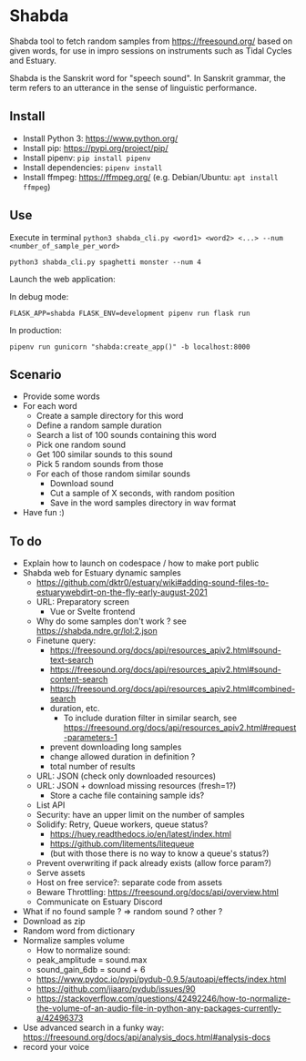 Shabda
======

Shabda tool to fetch random samples from https://freesound.org/ based on given words, for use in impro sessions on instruments such as Tidal Cycles and Estuary.

Shabda is the Sanskrit word for "speech sound". In Sanskrit grammar, the term refers to an utterance in the sense of linguistic performance. 

Install
-------

- Install Python 3: https://www.python.org/
- Install pip: https://pypi.org/project/pip/
- Install pipenv: `pip install pipenv`
- Install dependencies: `pipenv install`
- Install ffmpeg: https://ffmpeg.org/ (e.g. Debian/Ubuntu: `apt install ffmpeg`)

Use
---

Execute in terminal `python3 shabda_cli.py <word1> <word2> <...> --num <number_of_sample_per_word>`

```
python3 shabda_cli.py spaghetti monster --num 4
```

Launch the web application:

In debug mode:
```
FLASK_APP=shabda FLASK_ENV=development pipenv run flask run
```
In production:
```
pipenv run gunicorn "shabda:create_app()" -b localhost:8000
```

Scenario
--------

- Provide some words
- For each word
    - Create a sample directory for this word
    - Define a random sample duration
    - Search a list of 100 sounds containing this word
    - Pick one random sound
    - Get 100 similar sounds to this sound
    - Pick 5 random sounds from those
    - For each of those random similar sounds
        - Download sound
        - Cut a sample of X seconds, with random position
        - Save in the word samples directory in wav format
- Have fun :)

To do
-----

- Explain how to launch on codespace / how to make port public
- Shabda web for Estuary dynamic samples
  - https://github.com/dktr0/estuary/wiki#adding-sound-files-to-estuarywebdirt-on-the-fly-early-august-2021
  - URL: Preparatory screen
    - Vue or Svelte frontend
  - Why do some samples don't work ? see https://shabda.ndre.gr/lol:2.json
  - Finetune query:
    - https://freesound.org/docs/api/resources_apiv2.html#sound-text-search
    - https://freesound.org/docs/api/resources_apiv2.html#sound-content-search
    - https://freesound.org/docs/api/resources_apiv2.html#combined-search
    - duration, etc.
      - To include duration filter in similar search, see https://freesound.org/docs/api/resources_apiv2.html#request-parameters-1
    - prevent downloading long samples
    - change allowed duration in definition ?    
    - total number of results
  - URL: JSON (check only downloaded resources)
  - URL: JSON + download missing resources (fresh=1?)
    - Store a cache file containing sample ids?
  - List API
  - Security: have an upper limit on the number of samples
  - Solidify: Retry, Queue workers, queue status?
    - https://huey.readthedocs.io/en/latest/index.html
    - https://github.com/litements/litequeue
    - (but with those there is no way to know a queue's status?)
  - Prevent overwriting if pack already exists (allow force param?)
  - Serve assets
  - Host on free service?: separate code from assets
  - Beware Throttling: https://freesound.org/docs/api/overview.html
  - Communicate on Estuary Discord
- What if no found sample ? => random sound ? other ?
- Download as zip
- Random word from dictionary
- Normalize samples volume
    - How to normalize sound:
    - peak_amplitude = sound.max
    - sound_gain_6db = sound + 6
    - https://www.pydoc.io/pypi/pydub-0.9.5/autoapi/effects/index.html
    - https://github.com/jiaaro/pydub/issues/90
    - https://stackoverflow.com/questions/42492246/how-to-normalize-the-volume-of-an-audio-file-in-python-any-packages-currently-a/42496373
- Use advanced search in a funky way: https://freesound.org/docs/api/analysis_docs.html#analysis-docs
- record your voice
